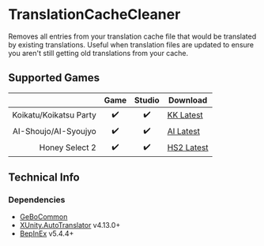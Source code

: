 # TranslationCacheCleaner

Removes all entries from your translation cache file that would be translated by existing translations.  Useful when translation files are updated to ensure you aren't still getting old translations from your cache. 

## Supported Games

|                         | Game  | Studio  | Download     |
| ----------------------: | :---: | :-----: | ------------ |
| Koikatu/Koikatsu Party  | ✔️     | ✔️       | [KK Latest]  |
| AI-Shoujo/AI-Syoujyo    | ✔️     | ✔️       | [AI Latest]  |
| Honey Select 2          | ✔️     | ✔️       | [HS2 Latest] |


## Technical Info

### Dependencies

- [GeBoCommon](https://github.com/GeBo1/GeBoPlugins)
- [XUnity.AutoTranslator](https://github.com/bbepis/XUnity.AutoTranslator) v4.13.0+
- [BepInEx](https://github.com/BepInEx/BepInEx) v5.4.4+

[//]: # (## Latest Links)

[AI Latest]: https://github.com/GeBo1/GeBoPlugins/releases/download/r8/AI_TranslationCacheCleaner.v0.5.3.zip "v0.5.3"
[HS2 Latest]:https://github.com/GeBo1/GeBoPlugins/releases/download/r8/HS2_TranslationCacheCleaner.v0.5.3.zip "v0.5.3"
[KK Latest]: https://github.com/GeBo1/GeBoPlugins/releases/download/r8/KK_TranslationCacheCleaner.v0.5.3.zip "v0.5.3"
